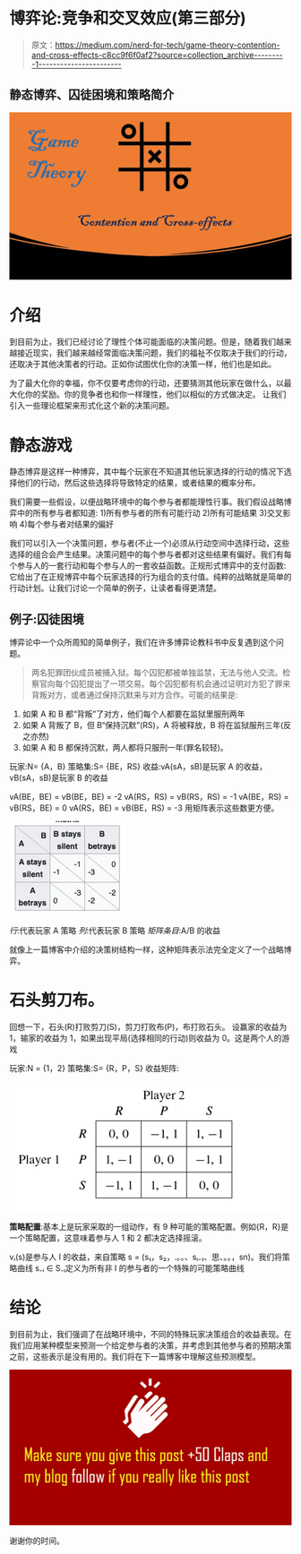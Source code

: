 # 博弈论:竞争和交叉效应(第三部分)

> 原文：<https://medium.com/nerd-for-tech/game-theory-contention-and-cross-effects-c8cc9f6f0af2?source=collection_archive---------1----------------------->

## 静态博弈、囚徒困境和**策略简介**

![](img/48fe1fa80953348aabaa0c8c7a567dd1.png)

# 介绍

到目前为止，我们已经讨论了理性个体可能面临的决策问题。但是，随着我们越来越接近现实，我们越来越经常面临决策问题，我们的福祉不仅取决于我们的行动，还取决于其他决策者的行动。正如你试图优化你的决策一样，他们也是如此。

为了最大化你的幸福，你不仅要考虑你的行动，还要猜测其他玩家在做什么，以最大化你的奖励。你的竞争者也和你一样理性，他们以相似的方式做决定。
让我们引入一些理论框架来形式化这个新的决策问题。

# 静态游戏

静态博弈是这样一种博弈，其中每个玩家在不知道其他玩家选择的行动的情况下选择他们的行动，然后这些选择将导致特定的结果，或者结果的概率分布。

我们需要一些假设，以便战略环境中的每个参与者都能理性行事。我们假设战略博弈中的所有参与者都知道:
1)所有参与者的所有可能行动
2)所有可能结果
3)交叉影响
4)每个参与者对结果的偏好

我们可以引入一个决策问题，参与者(不止一个)必须从行动空间中选择行动，这些选择的组合会产生结果。决策问题中的每个参与者都对这些结果有偏好。我们有每个参与人的一套行动和每个参与人的一套收益函数。正规形式博弈中的支付函数:它给出了在正规博弈中每个玩家选择的行为组合的支付值。纯粹的战略就是简单的行动计划。让我们讨论一个简单的例子，让读者看得更清楚。

## 例子:囚徒困境

博弈论中一个众所周知的简单例子，我们在许多博弈论教科书中反复遇到这个问题。

> 两名犯罪团伙成员被捕入狱。每个囚犯都被单独监禁，无法与他人交流。检察官向每个囚犯提出了一项交易。每个囚犯都有机会通过证明对方犯了罪来背叛对方，或者通过保持沉默来与对方合作。可能的结果是:

1.  如果 A 和 B 都“背叛”了对方，他们每个人都要在监狱里服刑两年
2.  如果 A 背叛了 B，但 B“保持沉默”(RS)，A 将被释放，B 将在监狱服刑三年(反之亦然)
3.  如果 A 和 B 都保持沉默，两人都将只服刑一年(罪名较轻)。

玩家:N= {A，B}
策略集:S= {BE，RS}
收益:vA(sA，sB)是玩家 A 的收益，vB(sA，sB)是玩家 B 的收益

vA(BE，BE) = vB(BE，BE) = -2
vA(RS，RS) = vB(RS，RS) = -1
vA(BE，RS) = vB(RS，BE) = 0
vA(RS，BE) = vB(BE，RS) = -3
用矩阵表示这些数更方便。

![](img/7dad342873248d0424380c476eee9700.png)

*行*:代表玩家 A 策略
*列*:代表玩家 B 策略
*矩阵条目*:A/B 的收益

就像上一篇博客中介绍的决策树结构一样，这种矩阵表示法完全定义了一个战略博弈。

# 石头剪刀布。

回想一下，石头(R)打败剪刀(S)，剪刀打败布(P)，布打败石头。
设赢家的收益为 1，输家的收益为 1，如果出现平局(选择相同的行动)则收益为 0。这是两个人的游戏

玩家:N = {1，2}
策略集:S= {R，P，S}
收益矩阵:

![](img/d84cc82a100a08c9f3789323d703f17b.png)

**策略配置**:基本上是玩家采取的一组动作，有 9 种可能的策略配置。例如{R，R}是一个策略配置，这意味着参与人 1 和 2 都决定选择摇滚。

vᵢ(s)是参与人 I 的收益，来自策略 s = (s₁，s₂，.。。、sᵢ₋₁、思、。。，sn)。我们将策略曲线 s₋ᵢ ∈ S₋ᵢ定义为所有非 I 的参与者的一个特殊的可能策略曲线

# 结论

到目前为止，我们强调了在战略环境中，不同的特殊玩家决策组合的收益表现。在我们应用某种模型来预测一个给定参与者的决策，并考虑到其他参与者的预期决策之前，这些表示是没有用的。我们将在下一篇博客中理解这些预测模型。

![](img/8ff64cfe9cb1686ace9832449d09f139.png)

谢谢你的时间。